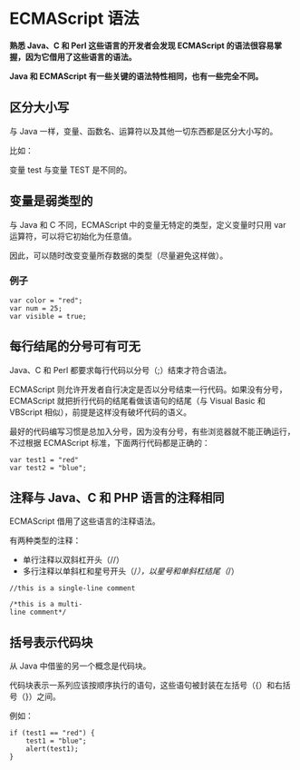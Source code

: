 
# ECMAScript 语法




**熟悉 Java、C 和 Perl 这些语言的开发者会发现 ECMAScript 的语法很容易掌握，因为它借用了这些语言的语法。**

**Java 和 ECMAScript 有一些关键的语法特性相同，也有一些完全不同。**

## 区分大小写

与 Java 一样，变量、函数名、运算符以及其他一切东西都是区分大小写的。

比如：

变量 test 与变量 TEST 是不同的。

## 变量是弱类型的

与 Java 和 C 不同，ECMAScript 中的变量无特定的类型，定义变量时只用 var 运算符，可以将它初始化为任意值。

因此，可以随时改变变量所存数据的类型（尽量避免这样做）。

### 例子

```
var color = "red";
var num = 25;
var visible = true;

```

## 每行结尾的分号可有可无

Java、C 和 Perl 都要求每行代码以分号（;）结束才符合语法。

ECMAScript 则允许开发者自行决定是否以分号结束一行代码。如果没有分号，ECMAScript 就把折行代码的结尾看做该语句的结尾（与 Visual Basic 和 VBScript 相似），前提是这样没有破坏代码的语义。

最好的代码编写习惯是总加入分号，因为没有分号，有些浏览器就不能正确运行，不过根据 ECMAScript 标准，下面两行代码都是正确的：

```
var test1 = "red"
var test2 = "blue";

```

## 注释与 Java、C 和 PHP 语言的注释相同

ECMAScript 借用了这些语言的注释语法。

有两种类型的注释：

*   单行注释以双斜杠开头（//）
*   多行注释以单斜杠和星号开头（/*），以星号和单斜杠结尾（*/）

```
//this is a single-line comment

/*this is a multi-
line comment*/

```

## 括号表示代码块

从 Java 中借鉴的另一个概念是代码块。

代码块表示一系列应该按顺序执行的语句，这些语句被封装在左括号（{）和右括号（}）之间。

例如：

```
if (test1 == "red") {
    test1 = "blue";
    alert(test1);
}

```




